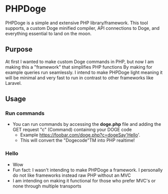 # PHPDoge
PHPDoge is a simple and extensive PHP library/framework.
This tool supports, a custom Doge minified compiler, API connections to Doge, and everything essential to land on the moon.

## Purpose
At first I wanted to make custom Doge commands in PHP, but now I am making this a "framework" that simplifies PHP functions
By making for example queries run seamlessly.
I intend to make PHPDoge light meaning it will be minimal and very fast to run in contrast to other frameworks like Laravel.

## Usage
### Run commands
  * You can run commands by accessing the **doge.php** file and adding the GET request "c" (Command) containing your DOGE code
    * Example https://foobar.com/doge.php?c=dogeSay'Hello'.
    * This will convert the "Dogecode"TM into PHP realtime!

### Hello
  * Wow
  * Fun fact: I wasn't intending to make PHPDoge a framework. I personally do not like frameworks instead raw PHP without an MVC
   * I am intending on making it functional for those who prefer MVC's or none through multiple transports
